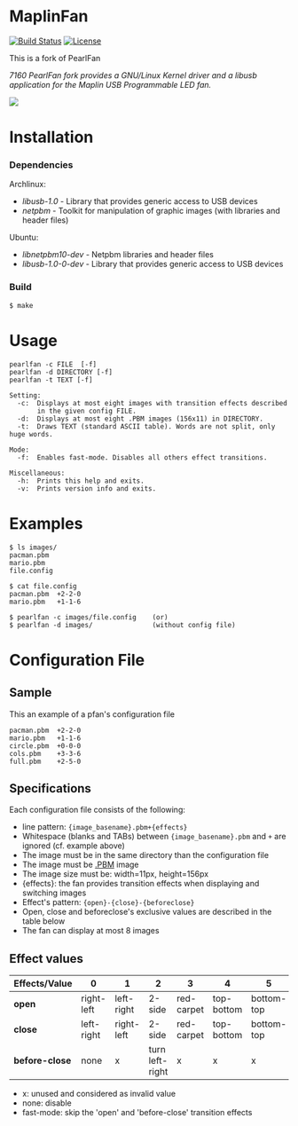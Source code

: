 
MaplinFan
=========

[![Build Status](https://travis-ci.org/jay-to-the-dee/pearlfan.svg?branch=pid7160)](https://travis-ci.org/jay-to-the-dee/pearlfan)
[![License](https://img.shields.io/badge/license-GPLv3-blue.svg?style=flat)](https://github.com/jay-to-the-dee/pearlfan/blob/pid7160/LICENSE)

This is a fork of PearlFan

*7160 PearlFan fork provides a GNU/Linux Kernel driver and a libusb application for the Maplin USB Programmable LED fan.*

[![](doc/pearlfan.gif)](https://www.pearl.fr/article/PX5939/ventilateur-usb-programmable-avec-message-defilant)

# Installation

### Dependencies

Archlinux:

* *libusb-1.0* - Library that provides generic access to USB devices
* *netpbm* - Toolkit for manipulation of graphic images (with libraries and header files)

Ubuntu:

* *libnetpbm10-dev* - Netpbm libraries and header files
* *libusb-1.0-0-dev* - Library that provides generic access to USB devices


### Build

```
$ make
```

# Usage

```
pearlfan -c FILE  [-f]
pearlfan -d DIRECTORY [-f]
pearlfan -t TEXT [-f]

Setting:
  -c:  Displays at most eight images with transition effects described
       in the given config FILE.
  -d:  Displays at most eight .PBM images (156x11) in DIRECTORY.
  -t:  Draws TEXT (standard ASCII table). Words are not split, only huge words.

Mode:
  -f:  Enables fast-mode. Disables all others effect transitions.

Miscellaneous:
  -h:  Prints this help and exits.
  -v:  Prints version info and exits.
```

# Examples

```
$ ls images/
pacman.pbm
mario.pbm
file.config

$ cat file.config
pacman.pbm  +2-2-0
mario.pbm   +1-1-6

$ pearlfan -c images/file.config    (or)
$ pearlfan -d images/               (without config file)
```

# Configuration File

## Sample

This an example of a pfan's configuration file

```
pacman.pbm  +2-2-0
mario.pbm   +1-1-6
circle.pbm  +0-0-0
cols.pbm    +3-3-6
full.pbm    +2-5-0
```

## Specifications

Each configuration file consists of the following:

* line pattern: `{image_basename}.pbm+{effects}`
* Whitespace (blanks and TABs) between `{image_basename}.pbm` and `+` are ignored (cf. example above)
* The image must be in the same directory than the configuration file
* The image must be [.PBM](http://netpbm.sourceforge.net/doc/pbm.html) image
* The image size must be: width=11px, height=156px
* {effects}: the fan provides transition effects when displaying and switching images
* Effect's pattern: `{open}-{close}-{beforeclose}`
* Open, close and beforeclose's exclusive values are described in the table below
* The fan can display at most 8 images

## Effect values

| Effects/Value | 0 | 1 | 2 | 3 | 4 | 5 | 6 |
|---|---|---|---|---|---|---|---|
| **open** | right-left | left-right | 2-side | red-carpet | top-bottom | bottom-top | fast-mode |
| **close** | left-right | right-left | 2-side | red-carpet | top-bottom | bottom-top | x |
| **before-close** | none | x | turn left-right | x | x | x | turn right-left |

* x: unused and considered as invalid value
* none: disable
* fast-mode: skip the 'open' and 'before-close' transition effects


